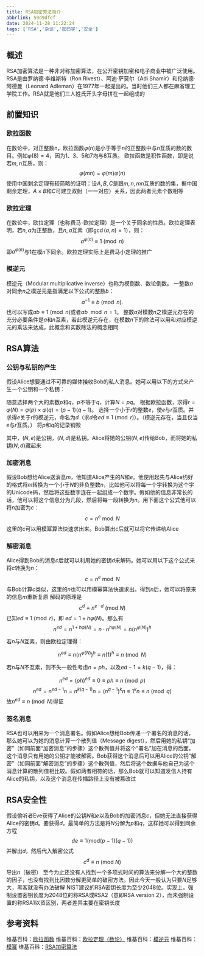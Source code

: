 ```yaml
---
title: RSA加密算法简介
abbrlink: 59d9dfef
date: 2024-11-28 11:22:24
tags: ['RSA','杂谈','密码学','安全']
---
```


## 概述
RSA加密算法是一种非对称加密算法，在公开密钥加密和电子商业中被广泛使用。RSA是由罗纳德·李维斯特（Ron Rivest）、阿迪·萨莫尔（Adi Shamir）和伦纳德·阿德曼（Leonard Adleman）在1977年一起提出的。当时他们三人都在麻省理工学院工作。RSA就是他们三人姓氏开头字母拼在一起组成的

## 前置知识
### 欧拉函数
在数论中，对正整数n，欧拉函数$\displaystyle \varphi (n)$是小于等于$\displaystyle n$的正整数中与$\displaystyle n$互质的数的数目。例如$\displaystyle \varphi \left(8\right)=4$，因为1、3、5和7均与8互质。
欧拉函数是积性函数，即是说若$\displaystyle m,n$互质，则：
$$\displaystyle \varphi (mn)=\varphi (m)\varphi (n)
$$
使用中国剩余定理有较简略的证明：设$\displaystyle A,B,C$是跟$\displaystyle m,n ,mn$互质的数的集，据中国剩余定理，$\displaystyle A\times B$和$\displaystyle C$可建立双射（一一对应）关系，因此两者元素个数相等

### 欧拉定理
在数论中，欧拉定理（也称费马-欧拉定理）是一个关于同余的性质。欧拉定理表明，若$\displaystyle n,a$为正整数，且$\displaystyle n,a$互素（即$\displaystyle \gcd(a,n)=1$），则：
$$\displaystyle a^{\varphi (n)}\equiv 1{\pmod {n}}
$$
即$\displaystyle a^{\varphi (n)}$与$\displaystyle 1$在模$\displaystyle n$下同余。欧拉定理实际上是费马小定理的推广

### 模逆元
模逆元（Modular multiplicative inverse）也称为模倒数、数论倒数。
一整数$\displaystyle a$对同余$\displaystyle n$之模逆元是指满足以下公式的整数$\displaystyle b$：
$$\displaystyle a^{-1}\equiv b{\pmod {n}}.
$$
也可以写成$\displaystyle ab\equiv 1{\pmod {n}}$或者$\displaystyle ab\mod {n}=1$。
整数$\displaystyle a$对模数$\displaystyle n$之模逆元存在的充分必要条件是$\displaystyle a$和$\displaystyle n$互素，若此模逆元存在，在模数$\displaystyle n$下的除法可以用和对应模逆元的乘法来达成，此概念和实数除法的概念相同

## RSA算法
### 公钥与私钥的产生
假设Alice想要通过不可靠的媒体接收Bob的私人消息。她可以用以下的方式来产生一个公钥和一个私钥：

随意选择两个大的素数$\displaystyle p$和$\displaystyle q$，$\displaystyle p$不等于$\displaystyle q$，计算$\displaystyle N=pq$。
根据欧拉函数，求得$\displaystyle r=\varphi (N)=\varphi (p)\times \varphi (q)=(p-1)(q-1)$。
选择一个小于$\displaystyle r$的整数$\displaystyle e$，使$\displaystyle e$与$\displaystyle r$互质。并求得$\displaystyle e$关于$\displaystyle r$的模逆元，命名为$\displaystyle d$（求$\displaystyle d$令$\displaystyle ed\equiv 1{\pmod {r}}$）。（模逆元存在，当且仅当$\displaystyle e$与$\displaystyle r$互质。）
将$\displaystyle p$和$\displaystyle q$的记录销毁

其中，$\displaystyle (N,e)$是公钥，$\displaystyle (N,d)$是私钥。Alice将她的公钥$\displaystyle (N,e)$传给Bob，而将她的私钥$\displaystyle (N,d)$藏起来

### 加密消息
假设Bob想给Alice送消息$\displaystyle m$，他知道Alice产生的$\displaystyle N$和$\displaystyle e$。他使用起先与Alice约好的格式将$\displaystyle m$转换为一个小于$\displaystyle N$的非负整数$\displaystyle n$，比如他可以将每一个字转换为这个字的Unicode码，然后将这些数字连在一起组成一个数字。假如他的信息非常长的话，他可以将这个信息分为几段，然后将每一段转换为$\displaystyle n$。用下面这个公式他可以将$\displaystyle n$加密为$\displaystyle c$：
$$\displaystyle c=n^{e}{\bmod {N}}
$$
这里的$\displaystyle c$可以用模幂算法快速求出来。Bob算出$\displaystyle c$后就可以将它传递给Alice

### 解密消息
Alice得到Bob的消息$\displaystyle c$后就可以利用她的密钥$\displaystyle d$来解码。她可以用以下这个公式来将$\displaystyle c$转换为$\displaystyle n$：
$$\displaystyle c=n^{e}{\bmod {N}}
$$
与Bob计算$\displaystyle c$类似，这里的$\displaystyle n$也可以用模幂算法快速求出。得到$\displaystyle n$后，她可以将原来的信息$\displaystyle m$重新复原
解码的原理是
$$\displaystyle c^{d}\equiv n^{e\cdot d}\ (\mathrm {mod} \ N)
$$
已知$\displaystyle ed\equiv 1{\pmod {r}}$，即 $\displaystyle ed=1+h\varphi (N)$。那么有
$$\displaystyle n^{ed}=n^{1+h\varphi (N)}=n\cdot n^{h\varphi (N)}=n\left(n^{\varphi (N)}\right)^{h}
$$

若$\displaystyle n$与$\displaystyle N$互素，则由欧拉定理得：

$$\displaystyle n^{ed}\equiv n\left(n^{\varphi (N)}\right)^{h}\equiv n(1)^{h}\equiv n{\pmod {N}}
$$

若$\displaystyle n$与$\displaystyle N$不互素，则不失一般性考虑$\displaystyle n=ph$，以及$\displaystyle ed-1=k(q-1)$，得：

$$\displaystyle n^{ed}=(ph)^{ed}\equiv 0\equiv ph\equiv n{\pmod {p}}
$$
$$\displaystyle n^{ed}=n^{ed-1}n=n^{k(q-1)}n=(n^{q-1})^{k}n\equiv 1^{k}n\equiv n{\pmod {q}}
$$
故$\displaystyle n^{ed}\equiv n{\pmod {N}}$得证

### 签名消息
RSA也可以用来为一个消息署名。假如Alice想给Bob传递一个署名的消息的话，那么她可以为她的消息计算一个散列值（Message digest），然后用她的私钥“加密”（如同前面“加密消息”的步骤）这个散列值并将这个“署名”加在消息的后面。这个消息只有用她的公钥才能被解密。Bob获得这个消息后可以用Alice的公钥“解密”（如同前面“解密消息”的步骤）这个散列值，然后将这个数据与他自己为这个消息计算的散列值相比较。假如两者相符的话，那么Bob就可以知道发信人持有Alice的私钥，以及这个消息在传播路径上没有被篡改过

## RSA安全性
假设偷听者Eve获得了Alice的公钥$\displaystyle N$和$\displaystyle e$以及Bob的加密消息$\displaystyle c$，但她无法直接获得Alice的密钥$\displaystyle d$。要获得$\displaystyle d$，最简单的方法是将$\displaystyle N$分解为$\displaystyle p$和$\displaystyle q$，这样她可以得到同余方程
$$\displaystyle de\equiv 1(\mathrm {mod} (p-1)(q-1))
$$
并解出$\displaystyle d$，然后代入解密公式
$$\displaystyle c^{d}\equiv n\ (\mathrm {mod} \ N)
$$
导出$\displaystyle n$（破密）
至今为止还没有人找到一个多项式时间的算法来分解一个大的整数的因子，也没有找到比因数分解更简单的破密方法。因此今天一般认为只要$\displaystyle N$足够大，黑客就没有办法破解
NIST建议的RSA密钥长度为至少2048位。实现上，强制设置密钥长度为2048位的称RSA或RSA2（意即RSA version 2），而未强制设置的称RSA1以资区别，两者差异主要在密钥长度

## 参考资料
维基百科：[欧拉函数](https://zh.wikipedia.org/wiki/%E6%AC%A7%E6%8B%89%E5%87%BD%E6%95%B0)
维基百科：[欧拉定理（数论）](https://zh.wikipedia.org/wiki/%E6%AC%A7%E6%8B%89%E5%AE%9A%E7%90%86_(%E6%95%B0%E8%AE%BA))
维基百科：[模逆元](https://zh.wikipedia.org/wiki/%E6%A8%A1%E5%8F%8D%E5%85%83%E7%B4%A0)
维基百科：[模幂](https://zh.wikipedia.org/wiki/%E6%A8%A1%E5%B9%82)
维基百科：[RSA加密算法](https://zh.wikipedia.org/wiki/RSA%E5%8A%A0%E5%AF%86%E6%BC%94%E7%AE%97%E6%B3%95)
